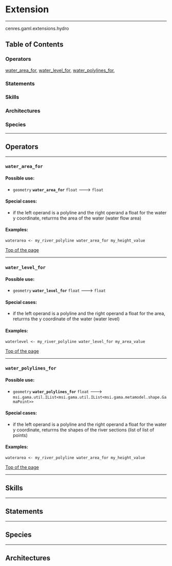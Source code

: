 # Extension

----

 cenres.gaml.extensions.hydro

## Table of Contents
### Operators
[water_area_for](#water_area_for), [water_level_for](#water_level_for), [water_polylines_for](#water_polylines_for), 

### Statements


### Skills


### Architectures



### Species



----

## Operators
	
    	
----
[//]: # (keyword|operator_water_area_for)
### `water_area_for`

#### Possible use: 
  * `geometry` **`water_area_for`** `float` --->  `float`

#### Special cases:     
  * if the left operand is a polyline and the right operand a float for the water y coordinate, returrns the area of the water (water flow area)

#### Examples: 
```
waterarea <- my_river_polyline water_area_for my_height_value
```
  

[Top of the page](#table-of-contents)
  	
    	
----
[//]: # (keyword|operator_water_level_for)
### `water_level_for`

#### Possible use: 
  * `geometry` **`water_level_for`** `float` --->  `float`

#### Special cases:     
  * if the left operand is a polyline and the right operand a float for the area, returrns the y coordinate of the water (water level)

#### Examples: 
```
waterlevel <- my_river_polyline water_level_for my_area_value
```
  

[Top of the page](#table-of-contents)
  	
    	
----
[//]: # (keyword|operator_water_polylines_for)
### `water_polylines_for`

#### Possible use: 
  * `geometry` **`water_polylines_for`** `float` --->  `msi.gama.util.IList<msi.gama.util.IList<msi.gama.metamodel.shape.GamaPoint>>`

#### Special cases:     
  * if the left operand is a polyline and the right operand a float for the water y coordinate, returrns the shapes of the river sections (list of list of points)

#### Examples: 
```
waterarea <- my_river_polyline water_area_for my_height_value
```
  

[Top of the page](#table-of-contents)
  	

----

## Skills
	

----

## Statements
		
	
----

## Species
	
	
----

## Architectures 
	